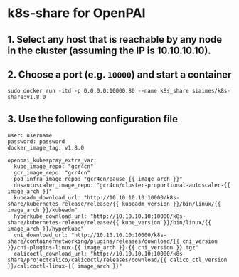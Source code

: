 # k8s-share for OpenPAI

## 1. Select any host that is reachable by any node in the cluster (assuming the IP is 10.10.10.10).

## 2. Choose a port (e.g. `10000`) and start a container

```
sudo docker run -itd -p 0.0.0.0:10000:80 --name k8s_share siaimes/k8s-share:v1.8.0
```

## 3. Use the following configuration file

```
user: username
password: password
docker_image_tag: v1.8.0

openpai_kubespray_extra_var:
  kube_image_repo: "gcr4cn"
  gcr_image_repo: "gcr4cn"
  pod_infra_image_repo: "gcr4cn/pause-{{ image_arch }}"
  dnsautoscaler_image_repo: "gcr4cn/cluster-proportional-autoscaler-{{ image_arch }}"
  kubeadm_download_url: "http://10.10.10.10:10000/k8s-share/kubernetes-release/release/{{ kubeadm_version }}/bin/linux/{{ image_arch }}/kubeadm"
  hyperkube_download_url: "http://10.10.10.10:10000/k8s-share/kubernetes-release/release/{{ kube_version }}/bin/linux/{{ image_arch }}/hyperkube"
  cni_download_url: "http://10.10.10.10:10000/k8s-share/containernetworking/plugins/releases/download/{{ cni_version }}/cni-plugins-linux-{{ image_arch }}-{{ cni_version }}.tgz"
  calicoctl_download_url: "http://10.10.10.10:10000/k8s-share/projectcalico/calicoctl/releases/download/{{ calico_ctl_version }}/calicoctl-linux-{{ image_arch }}"
```
